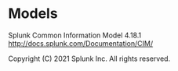 # Models
Splunk Common Information Model 4.18.1
http://docs.splunk.com/Documentation/CIM/

Copyright (C) 2021 Splunk Inc. All rights reserved.
